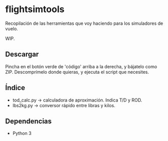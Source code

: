 # flightsimtools
Recopilación de las herramientas que voy haciendo para los simuladores de vuelo.

WIP.

## Descargar
Pincha en el botón verde de 'código' arriba a la derecha, y bájatelo como ZIP. Descomprímelo donde quieras, y ejecuta el script que necesites.

## Índice
 * tod_calc.py -> calculadora de aproximación. Indica T/D y ROD.
 * lbs2kg.py -> conversor rápido entre libras y kilos.

## Dependencias
 * Python 3
